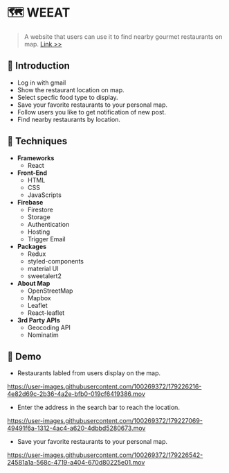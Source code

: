 # :world_map: WEEAT
> A website that users can use it to find nearby gourmet restaurants on map. [Link >>](http://we-eat-473c4.web.app)


## :rocket: Introduction
- Log in with gmail
- Show the restaurant location on map.
- Select specfic food type to display.
- Save your favorite restaurants to your personal map.
- Follow users you like to get notification of new post.
- Find nearby restaurants by location.

## :rocket: Techniques
- **Frameworks**
    - React
- **Front-End**
    - HTML
    - CSS
    - JavaScripts
- **Firebase**
    - Firestore
    - Storage
    - Authentication
    - Hosting
    - Trigger Email
- **Packages**
    - Redux
    - styled-components
    - material UI
    - sweetalert2
- **About Map**
    - OpenStreetMap
    - Mapbox
    - Leaflet
    - React-leaflet
- **3rd Party APIs**
    - Geocoding API
    - Nominatim
    
## :rocket: Demo
- Restaurants labled from users display on the map.




https://user-images.githubusercontent.com/100269372/179226216-4e82d69c-2b36-4a2e-bfb0-019cf6419386.mov



- Enter the address in the search bar to reach the location.


https://user-images.githubusercontent.com/100269372/179227069-49491f6a-1312-4ac4-a620-4dbbd5280673.mov




- Save your favorite restaurants to your personal map.



https://user-images.githubusercontent.com/100269372/179226542-24581a1a-568c-4719-a404-670d80225e01.mov








